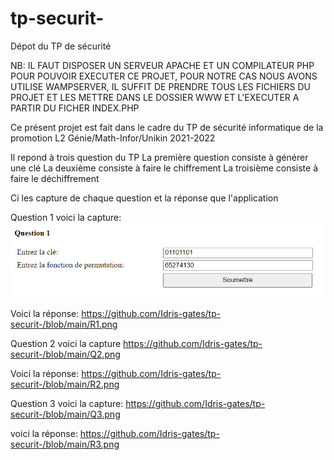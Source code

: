 # tp-securit-
Dépot du TP de sécurité

NB: IL FAUT DISPOSER UN SERVEUR APACHE ET UN COMPILATEUR PHP POUR POUVOIR EXECUTER CE PROJET, POUR NOTRE CAS NOUS AVONS UTILISE WAMPSERVER, IL SUFFIT DE PRENDRE TOUS LES FICHIERS DU PROJET ET LES METTRE DANS LE DOSSIER WWW ET L'EXECUTER A PARTIR DU FICHER INDEX.PHP

Ce présent projet est fait dans le cadre du TP de sécurité informatique de la promotion L2 Génie/Math-Infor/Unikin 2021-2022

Il repond à trois question du TP
La première question consiste à générer une clé
La deuxième consiste à faire le chiffrement
La troisième consiste à faire le déchiffrement

Ci les capture de chaque question et la réponse que l'application

Question 1 voici la capture:
![alt text](https://github.com/Idris-gates/tp-securit-/blob/main/Q1.png)

Voici la réponse:
https://github.com/Idris-gates/tp-securit-/blob/main/R1.png

Question 2 voici la capture
https://github.com/Idris-gates/tp-securit-/blob/main/Q2.png

Voici la réponse:
https://github.com/Idris-gates/tp-securit-/blob/main/R2.png

Question 3 voici la capture:
https://github.com/Idris-gates/tp-securit-/blob/main/Q3.png

voici la réponse:
https://github.com/Idris-gates/tp-securit-/blob/main/R3.png

